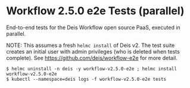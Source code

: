 # Workflow 2.5.0 e2e Tests (parallel)

End-to-end tests for the Deis Workflow open source PaaS, executed in parallel.

NOTE: This assumes a fresh `helmc install` of Deis v2. The test suite creates
an initial user with admin privileges (who is deleted when tests complete).
See https://github.com/deis/workflow-e2e for more detail.

```console
$ helmc uninstall -n deis -y workflow-v2.5.0-e2e ; helmc install workflow-v2.5.0-e2e
$ kubectl --namespace=deis logs -f workflow-v2.5.0-e2e tests
```
